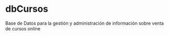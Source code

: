 # dbCursos
Base de Datos para la gestión y administración de información sobre venta de cursos online
